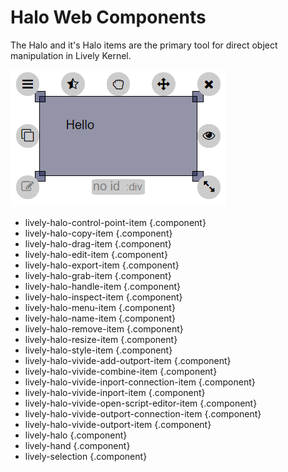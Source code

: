 <link rel="stylesheet" type="text/css" href="../index-style.css"  />

<style>
li.component {
  height: 50px;
}
</style>

# Halo Web Components


The Halo and it's Halo items are the primary tool for direct object manipulation in Lively Kernel.

![](lively-halo.png)

<script>
    import ComponentCreator from "src/client/morphic/component-creator.js"
  var container  = lively.query(this, "lively-container")
  if(!container) throw new Error("Not inside lively container?");
  ComponentCreator.createUI(container)
</script>
  


 - lively-halo-control-point-item  {.component}
 - lively-halo-copy-item  {.component}
 - lively-halo-drag-item  {.component}
 - lively-halo-edit-item  {.component}
 - lively-halo-export-item  {.component}
 - lively-halo-grab-item  {.component}
 - lively-halo-handle-item  {.component}
 - lively-halo-inspect-item  {.component}
 - lively-halo-menu-item  {.component}
 - lively-halo-name-item  {.component}
 - lively-halo-remove-item  {.component}
 - lively-halo-resize-item  {.component}
 - lively-halo-style-item  {.component}
 - lively-halo-vivide-add-outport-item  {.component}
 - lively-halo-vivide-combine-item  {.component}
 - lively-halo-vivide-inport-connection-item  {.component}
 - lively-halo-vivide-inport-item  {.component}
 - lively-halo-vivide-open-script-editor-item  {.component}
 - lively-halo-vivide-outport-connection-item  {.component}
 - lively-halo-vivide-outport-item  {.component}
 - lively-halo  {.component}
 - lively-hand  {.component}
 - lively-selection  {.component}
  
<script>
  var context = lively.query(this, "lively-markdown").shadowRoot
  ComponentCreator.updateComponentsUI(container, context)
</script>